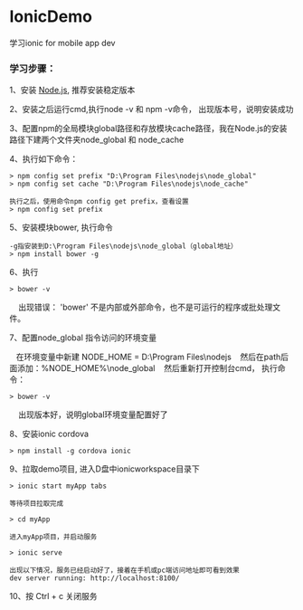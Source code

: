 # IonicDemo
学习ionic for mobile app dev

### 学习步骤：

1、安装 [Node.js](https://nodejs.org/en/), 推荐安装稳定版本

2、安装之后运行cmd,执行node -v 和 npm -v命令， 出现版本号，说明安装成功

3、配置npm的全局模块global路径和存放模块cache路径，我在Node.js的安装路径下建两个文件夹node_global 和 node_cache

4、执行如下命令：

    > npm config set prefix "D:\Program Files\nodejs\node_global"  
    > npm config set cache "D:\Program Files\nodejs\node_cache"
    
    执行之后，使用命令npm config get prefix，查看设置
    > npm config set prefix


5、安装模块bower, 执行命令

    -g指安装到D:\Program Files\nodejs\node_global（global地址）
    > npm install bower -g
    
6、执行

    > bower -v
    
    出现错误： 'bower' 不是内部或外部命令，也不是可运行的程序或批处理文件。
    
7、配置node_global 指令访问的环境变量

    在环境变量中新建 NODE_HOME = D:\Program Files\nodejs
    然后在path后面添加：%NODE_HOME%\node_global
    然后重新打开控制台cmd， 执行命令：
    
    > bower -v
    
    出现版本好，说明global环境变量配置好了

8、安装ionic cordova

    > npm install -g cordova ionic

9、拉取demo项目, 进入D盘中ionicworkspace目录下

    
    > ionic start myApp tabs
    
    等待项目拉取完成

    > cd myApp

    进入myApp项目，并启动服务

    > ionic serve

    出现以下情况，服务已经启动好了，接着在手机或pc端访问地址即可看到效果
    dev server running: http://localhost:8100/

10、按 Ctrl + c 关闭服务
